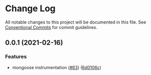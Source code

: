 # Change Log

All notable changes to this project will be documented in this file.
See [Conventional Commits](https://conventionalcommits.org) for commit guidelines.

## 0.0.1 (2021-02-16)


### Features

* mongoose instrumentation ([#63](https://github.com/aspecto-io/opentelemetry-ext-js/issues/63)) ([6d0106c](https://github.com/aspecto-io/opentelemetry-ext-js/commit/6d0106c8541f834d5056650fd92cb1d17d1fe854))
